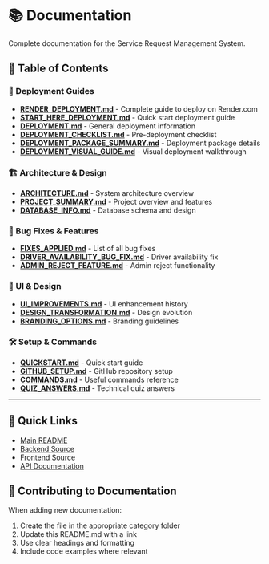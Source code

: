 # 📚 Documentation

Complete documentation for the Service Request Management System.

## 📖 Table of Contents

### 🚀 Deployment Guides
- [**RENDER_DEPLOYMENT.md**](./RENDER_DEPLOYMENT.md) - Complete guide to deploy on Render.com
- [**START_HERE_DEPLOYMENT.md**](./START_HERE_DEPLOYMENT.md) - Quick start deployment guide
- [**DEPLOYMENT.md**](./DEPLOYMENT.md) - General deployment information
- [**DEPLOYMENT_CHECKLIST.md**](./DEPLOYMENT_CHECKLIST.md) - Pre-deployment checklist
- [**DEPLOYMENT_PACKAGE_SUMMARY.md**](./DEPLOYMENT_PACKAGE_SUMMARY.md) - Deployment package details
- [**DEPLOYMENT_VISUAL_GUIDE.md**](./DEPLOYMENT_VISUAL_GUIDE.md) - Visual deployment walkthrough

### 🏗️ Architecture & Design
- [**ARCHITECTURE.md**](./ARCHITECTURE.md) - System architecture overview
- [**PROJECT_SUMMARY.md**](./PROJECT_SUMMARY.md) - Project overview and features
- [**DATABASE_INFO.md**](./DATABASE_INFO.md) - Database schema and design

### 🐛 Bug Fixes & Features
- [**FIXES_APPLIED.md**](./FIXES_APPLIED.md) - List of all bug fixes
- [**DRIVER_AVAILABILITY_BUG_FIX.md**](./DRIVER_AVAILABILITY_BUG_FIX.md) - Driver availability fix
- [**ADMIN_REJECT_FEATURE.md**](./ADMIN_REJECT_FEATURE.md) - Admin reject functionality

### 🎨 UI & Design
- [**UI_IMPROVEMENTS.md**](./UI_IMPROVEMENTS.md) - UI enhancement history
- [**DESIGN_TRANSFORMATION.md**](./DESIGN_TRANSFORMATION.md) - Design evolution
- [**BRANDING_OPTIONS.md**](./BRANDING_OPTIONS.md) - Branding guidelines

### 🛠️ Setup & Commands
- [**QUICKSTART.md**](./QUICKSTART.md) - Quick start guide
- [**GITHUB_SETUP.md**](./GITHUB_SETUP.md) - GitHub repository setup
- [**COMMANDS.md**](./COMMANDS.md) - Useful commands reference
- [**QUIZ_ANSWERS.md**](./QUIZ_ANSWERS.md) - Technical quiz answers

---

## 🔗 Quick Links

- [Main README](../README.md)
- [Backend Source](../backend/src/)
- [Frontend Source](../frontend/src/)
- [API Documentation](../postman_collection.json)

## 📝 Contributing to Documentation

When adding new documentation:
1. Create the file in the appropriate category folder
2. Update this README.md with a link
3. Use clear headings and formatting
4. Include code examples where relevant

